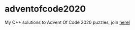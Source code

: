 # adventofcode2020
My C++ solutions to Advent Of Code 2020 puzzles, join [here!](https://adventofcode.com/2020/)
